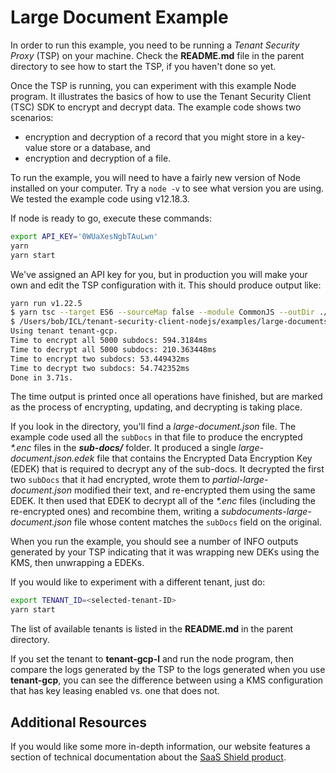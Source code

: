 # Large Document Example

In order to run this example, you need to be running a _Tenant Security Proxy_ (TSP) on your machine.
Check the **README.md** file in the parent directory to see how to start the TSP, if you haven't done so
yet.

Once the TSP is running, you can experiment with this example Node program. It illustrates the basics of how
to use the Tenant Security Client (TSC) SDK to encrypt and decrypt data. The example code shows two scenarios:

* encryption and decryption of a record that you might store in a key-value store or a database, and
* encryption and decryption of a file.

To run the example, you will need to have a fairly new version of Node installed on your computer. Try a
`node -v` to see what version you are using. We tested the example code using v12.18.3.

If node is ready to go, execute these commands:

```bash
export API_KEY='0WUaXesNgbTAuLwn'
yarn
yarn start
```

We've assigned an API key for you, but in production you will make your own and edit the TSP
configuration with it.  This should produce output like:

```bash
yarn run v1.22.5
$ yarn tsc --target ES6 --sourceMap false --module CommonJS --outDir ./dist/src src/index.ts && node dist/src/index.js
$ /Users/bob/ICL/tenant-security-client-nodejs/examples/large-documents/node_modules/.bin/tsc --target ES6 --sourceMap false --module CommonJS --outDir ./dist/src src/index.ts
Using tenant tenant-gcp.
Time to encrypt all 5000 subdocs: 594.3184ms
Time to decrypt all 5000 subdocs: 210.363448ms
Time to encrypt two subdocs: 53.449432ms
Time to decrypt two subdocs: 54.742352ms
Done in 3.71s.
```

The time output is printed once all operations have finished, but are marked as the process of
encrypting, updating, and decrypting is taking place.

If you look in the directory, you'll find a *large-document.json* file. The example code used all
the `subDocs` in that file to produce the encrypted *\*.enc* files in the ***sub-docs/*** folder.
It produced a single *large-document.json.edek* file that contains the Encrypted Data Encryption Key
(EDEK) that is required to decrypt any of the sub-docs. It decrypted the first two `subDocs` that it
had encrypted, wrote them to *partial-large-document.json* modified their text, and re-encrypted them
using the same EDEK. It then used that EDEK to decrypt all of the *\*.enc* files (including the
re-encrypted ones) and recombine them, writing a *subdocuments-large-document.json* file whose content
matches the `subDocs` field on the original.

When you run the example, you should see a number of INFO outputs generated by your TSP indicating
that it was wrapping new DEKs using the KMS, then unwrapping a EDEKs.

If you would like to experiment with a different tenant, just do:

```bash
export TENANT_ID=<selected-tenant-ID>
yarn start
```

The list of available tenants is listed in the **README.md** in the parent directory.

If you set the tenant to **tenant-gcp-l** and run the node program, then compare the logs generated by the
TSP to the logs generated when you use **tenant-gcp**, you can see the difference
between using a KMS configuration that has key leasing enabled vs. one that does not.

## Additional Resources

If you would like some more in-depth information, our website features a section of technical
documentation about the [SaaS Shield product](https://ironcorelabs.com/docs/saas-shield/).
